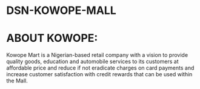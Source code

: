 # DSN-KOWOPE-MALL

# ABOUT KOWOPE:
  Kowope Mart is a Nigerian-based retail company with a vision to provide quality goods, education and automobile services to its customers at affordable price and reduce if not eradicate charges on card payments and increase customer satisfaction with credit rewards that can be used within the Mall.
